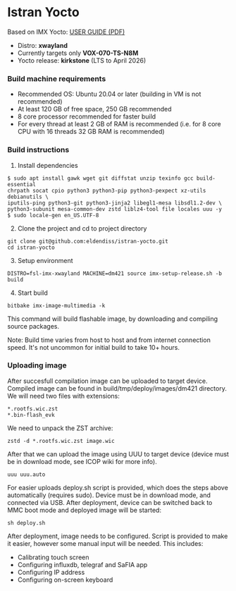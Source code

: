 # Istran Yocto
Based on IMX Yocto: [USER GUIDE (PDF)](https://www.nxp.com/docs/en/user-guide/IMX_YOCTO_PROJECT_USERS_GUIDE.pdf)
- Distro: **xwayland**
- Currently targets only **VOX-070-TS-N8M**
- Yocto release: **kirkstone** (LTS to April 2026)

### Build machine requirements
- Recommended OS: Ubuntu 20.04 or later (building in VM is not recommended)
- At least 120 GB of free space, 250 GB recommended
- 8 core processor recommended for faster build
- For every thread at least 2 GB of RAM is recommended (i.e. for 8 core CPU with 16 threads 32 GB RAM is recommended)

### Build instructions
1. Install dependencies 
```
$ sudo apt install gawk wget git diffstat unzip texinfo gcc build-essential 
chrpath socat cpio python3 python3-pip python3-pexpect xz-utils debianutils \
iputils-ping python3-git python3-jinja2 libegl1-mesa libsdl1.2-dev \
python3-subunit mesa-common-dev zstd liblz4-tool file locales uuu -y
$ sudo locale-gen en_US.UTF-8
```
2. Clone the project and cd to project directory
```
git clone git@github.com:eldendiss/istran-yocto.git
cd istran-yocto
```

3. Setup environment
```
DISTRO=fsl-imx-xwayland MACHINE=dm421 source imx-setup-release.sh -b build
```
4. Start build
```
bitbake imx-image-multimedia -k
```
This command will build flashable image, by downloading and compiling source packages.

Note: Build time varies from host to host and from internet connection speed. It's not uncommon for initial build to take 10+ hours.

### Uploading image
After succesfull compilation image can be uploaded to target device. Compiled image can be found in build/tmp/deploy/images/dm421 directory. We will need two files with extensions:
```
*.rootfs.wic.zst
*.bin-flash_evk
```
We need to unpack the ZST archive:
```
zstd -d *.rootfs.wic.zst image.wic
```

After that we can upload the image using UUU to target device (device must be in download mode, see ICOP wiki for more info).
```
uuu uuu.auto
```

For easier uploads deploy.sh script is provided, which does the steps above automatically (requires sudo). Device must be in download mode, and connected via USB. After deployment, device can be switched back to MMC boot mode and deployed image will be started:
```
sh deploy.sh
```

After deployment, image needs to be configured. Script is provided to make it easier, however some manual input will be needed. This includes:
- Calibrating touch screen
- Configuring influxdb, telegraf and SaFIA app
- Configuring IP address
- Configuring on-screen keyboard



